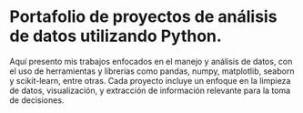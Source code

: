 # Portafolio de proyectos de análisis de datos utilizando Python. 
Aquí presento mis trabajos enfocados en el manejo y análisis de datos, con el uso de herramientas y librerías como pandas, numpy, matplotlib, seaborn y scikit-learn, entre otras. Cada proyecto incluye un enfoque en la limpieza de datos, visualización, y extracción de información relevante para la toma de decisiones.
